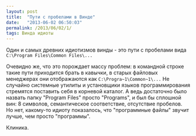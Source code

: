 ```yaml
---
layout: post
title:  "Пути с пробелами в Винде"
date:   "2013-06-02 06:50:03"
permalink: /2013/06/02/1/
tags: Винда идиоты
---
```


Один и самых древних идиотизмов винды - это пути с пробелами вида
`C:\Program Files\Common Files\...`

Очевидно же, что это порождает массу проблем: в командной строке такие
пути приходится брать в кавычки, в старых файловых менеджерах они
отображаются как `C:\Progra~1\Common~1\...` Не случайно системные
утилиты и установщики языков программирования стремятся поставить себя
в корневой каталог. А ведь достаточно было назвать папку "Program
Files" просто "Programs", и был бы сплошной вин: 8 символов,
семантическое соответствие, отсутствие пробелов. Но нет, какому-то
идиоту показалось, что "программные файлы" звучит лучше, чем просто
"программы".

Клиника.
